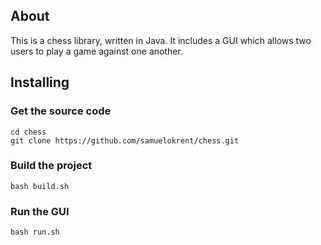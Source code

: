 ## About

This is a chess library, written in Java. It includes a GUI which allows two users to play a game against one another.

## Installing

### Get the source code

```
cd chess
git clone https://github.com/samuelokrent/chess.git
```

### Build the project

```
bash build.sh
```

### Run the GUI

```
bash run.sh
```

